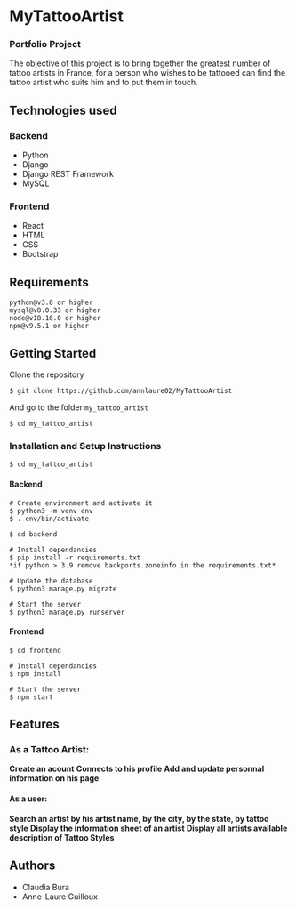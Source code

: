# MyTattooArtist
### Portfolio Project
The objective of this project is to bring together the greatest number of tattoo artists in France, for a person who wishes to be tattooed can find the tattoo artist who suits him and to put them in touch.

## Technologies used
### Backend
* Python
* Django
* Django REST Framework
* MySQL

### Frontend
* React
* HTML
* CSS
* Bootstrap

## Requirements
```
python@v3.8 or higher
mysql@v8.0.33 or higher
node@v18.16.0 or higher
npm@v9.5.1 or higher
```
## Getting Started
Clone the repository
```
$ git clone https://github.com/annlaure02/MyTattooArtist
```
And go to the folder ``` my_tattoo_artist ```
```
$ cd my_tattoo_artist
```
### Installation and Setup Instructions
```
$ cd my_tattoo_artist
```
#### Backend
```
# Create environment and activate it
$ python3 -m venv env
$ . env/bin/activate

$ cd backend

# Install dependancies
$ pip install -r requirements.txt
*if python > 3.9 remove backports.zoneinfo in the requirements.txt*

# Update the database
$ python3 manage.py migrate

# Start the server
$ python3 manage.py runserver
```
#### Frontend
```
$ cd frontend

# Install dependancies
$ npm install

# Start the server
$ npm start
```
## Features
### As a Tattoo Artist:
**Create an acount**
**Connects to his profile**
**Add and update personnal information on his page**
#### As a user:
**Search an artist by his artist name, by the city, by the state, by tattoo style**
**Display the information sheet of an artist**
**Display all artists available**
**description of Tattoo Styles**

## Authors
* Claudia Bura
* Anne-Laure Guilloux